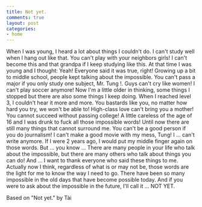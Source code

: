 ```yaml
---
title: Not yet.
comments: true
layout: post
categories:
- home
---
```


When I was young, I heard a lot about things I couldn't do. I can't study well when I hang out like that. You can't play with your neighbors girls! I can't become this and that grandpa if I keep studying like this. At that time I was young and I thought: Yeah! Everyone said it was true, right! Growing up a bit to middle school, people kept talking about the impossible. You can't pass a major if you only study one subject, Mr. Tung !. Guys can't cry like women! I can't play soccer anymore! Now I'm a little older in thinking, some things I stopped but there are also some things I keep doing. When I reached level 3, I couldn't hear it more and more. You bastards like you, no matter how hard you try, we won't be able to! High-class love can't bring you a mother! You cannot succeed without passing college! A little careless of the age of 16 and I was drunk to fuck all those impossible words! Until now there are still many things that cannot surround me. You can't be a good person if you do journalism! I can't make a good movie with my mess, Tung! I ... can't write anymore. If I were 2 years ago, I would put my middle finger again on those words. But ... you know ... There are many people in your life who talk about the impossible, but there are many others who talk about things you can do! And ... I want to thank everyone who said these things to me. Actually now I think, regardless of what is or may not be, those words are the light for me to know the way I need to go. There have been so many impossible in the old days that have become possible today. And if you were to ask about the impossible in the future, I'll call it ... NOT YET.


Based on "Not yet." by Tài
